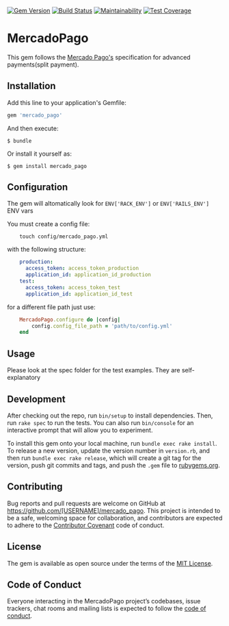 [![Gem Version](https://badge.fury.io/rb/mercado_pago.svg)](https://badge.fury.io/rb/mercado_pago) [![Build Status](https://travis-ci.org/djaircarvalho/mercado_pago.svg?branch=master)](https://travis-ci.org/djaircarvalho/mercado_pago) [![Maintainability](https://api.codeclimate.com/v1/badges/2d65728da985b0de17f8/maintainability)](https://codeclimate.com/github/djaircarvalho/mercado_pago/maintainability) [![Test Coverage](https://api.codeclimate.com/v1/badges/2d65728da985b0de17f8/test_coverage)](https://codeclimate.com/github/djaircarvalho/mercado_pago/test_coverage)
# MercadoPago

This gem follows the [Mercado Pago's](https://www.mercadopago.com.br/developers/pt/guides/marketplace/advanced-payments/introduction/) specification for advanced payments(split payment).

## Installation

Add this line to your application's Gemfile:

```ruby
gem 'mercado_pago'
```

And then execute:

    $ bundle

Or install it yourself as:

    $ gem install mercado_pago


## Configuration
The gem will altomatically look for `ENV['RACK_ENV']` or `ENV['RAILS_ENV']` ENV vars

You must create a config file:
``` ssh
    touch config/mercado_pago.yml
```

with the following structure:

``` yml
    production:
      access_token: access_token_production
      application_id: application_id_production
    test:
      access_token: access_token_test
      application_id: application_id_test

```

for a different file path just use:
``` ruby
    MercadoPago.configure do |config|
        config.config_file_path = 'path/to/config.yml'
    end
```

## Usage

   Please look at the spec folder for the test examples. They are self-explanatory

## Development

After checking out the repo, run `bin/setup` to install dependencies. Then, run `rake spec` to run the tests. You can also run `bin/console` for an interactive prompt that will allow you to experiment.

To install this gem onto your local machine, run `bundle exec rake install`. To release a new version, update the version number in `version.rb`, and then run `bundle exec rake release`, which will create a git tag for the version, push git commits and tags, and push the `.gem` file to [rubygems.org](https://rubygems.org).

## Contributing

Bug reports and pull requests are welcome on GitHub at https://github.com/[USERNAME]/mercado_pago. This project is intended to be a safe, welcoming space for collaboration, and contributors are expected to adhere to the [Contributor Covenant](http://contributor-covenant.org) code of conduct.

## License

The gem is available as open source under the terms of the [MIT License](https://opensource.org/licenses/MIT).

## Code of Conduct

Everyone interacting in the MercadoPago project’s codebases, issue trackers, chat rooms and mailing lists is expected to follow the [code of conduct](https://github.com/[USERNAME]/mercado_pago/blob/master/CODE_OF_CONDUCT.md).
